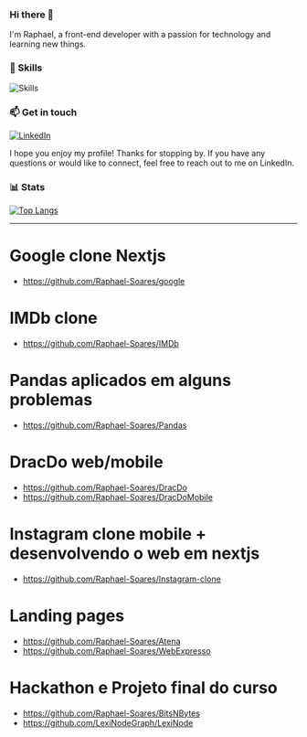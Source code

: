### Hi there 👋

I'm Raphael, a front-end developer with a passion for technology and learning new things. 





### 🚀 Skills

![Skills](https://img.shields.io/badge/Skills-JavaScript%20%7C%20Node.js%20%7C%20React%20%7C%20React%20Native-informational?style=flat&logo=javascript&logoColor=white&color=8B5CF6)

### 📫 Get in touch

[![LinkedIn](https://img.shields.io/badge/LinkedIn-Raphael%20Soares-informational?style=flat&logo=linkedin&logoColor=white&color=8B5CF6)](https://www.linkedin.com/in/raphael-soares-a71896217/)

I hope you enjoy my profile! Thanks for stopping by. If you have any questions or would like to connect, feel free to reach out to me on LinkedIn.

### 📊 Stats
[![Top Langs](https://github-readme-stats.vercel.app/api/top-langs/?username=Raphael-Soares&hide_progress=true&theme=radical)](https://github.com/Raphael-Soares/github-readme-stats)

<hr>

# Google clone Nextjs

-   https://github.com/Raphael-Soares/google

# IMDb clone

-   https://github.com/Raphael-Soares/IMDb

# Pandas aplicados em alguns problemas

-   https://github.com/Raphael-Soares/Pandas


# DracDo web/mobile

-   https://github.com/Raphael-Soares/DracDo
-   https://github.com/Raphael-Soares/DracDoMobile

# Instagram clone mobile + desenvolvendo o web em nextjs

-   https://github.com/Raphael-Soares/Instagram-clone

# Landing pages

-   https://github.com/Raphael-Soares/Atena
-   https://github.com/Raphael-Soares/WebExpresso

# Hackathon e Projeto final do curso

-   https://github.com/Raphael-Soares/BitsNBytes
-   https://github.com/LexiNodeGraph/LexiNode
